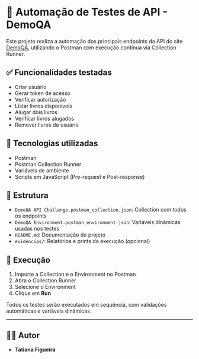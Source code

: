 # 🚀 Automação de Testes de API - DemoQA

Este projeto realiza a automação dos principais endpoints da API do site [DemoQA](https://demoqa.com), utilizando o Postman com execução contínua via Collection Runner.

## ✅ Funcionalidades testadas

- Criar usuário
- Gerar token de acesso
- Verificar autorização
- Listar livros disponíveis
- Alugar dois livros
- Verificar livros alugados
- Remover livros do usuário

## 🧪 Tecnologias utilizadas

- Postman
- Postman Collection Runner
- Variáveis de ambiente
- Scripts em JavaScript (Pre-request e Post-response)

## 📁 Estrutura

- `DemoQA API Challenge.postman_collection.json`: Collection com todos os endpoints
- `DemoQA Environment.postman_environment.json`: Variáveis dinâmicas usadas nos testes
- `README.md`: Documentação do projeto
- `evidencias/`: Relatórios e prints da execução (opcional)

## 🧭 Execução

1. Importe a Collection e o Environment no Postman
2. Abra o Collection Runner
3. Selecione o Environment
4. Clique em **Run**

Todos os testes serão executados em sequência, com validações automáticas e variáveis dinâmicas.

---

## 👩‍💻 Autor

- **Tatiana Figueira**
